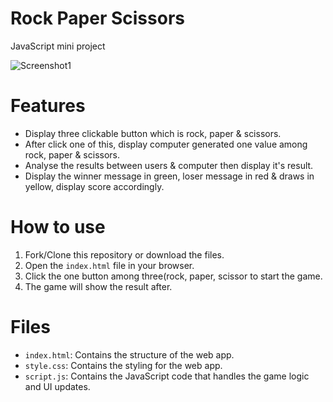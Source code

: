 # Rock Paper Scissors
JavaScript mini project

![Screenshot1](https://github.com/Suvadip-sana/Rock-Paper-Scissors/assets/78638404/41973849-9ed9-4687-87a8-9e6fffa0f698)

##
# Features
- Display three clickable button which is rock, paper & scissors.
- After click one of this, display computer generated one value among rock, paper & scissors.
- Analyse the results between users & computer then display it's result.
- Display the winner message in green, loser message in red & draws in yellow, display score accordingly.
##
# How to use
1. Fork/Clone this repository or download the files.
2. Open the `index.html` file in your browser.
3. Click the one button among three(rock, paper, scissor to start the game.
4. The game will show the result after.
##
# Files
- `index.html`: Contains the structure of the web app.
- `style.css`: Contains the styling for the web app.
- `script.js`: Contains the JavaScript code that handles the game logic and UI updates.
